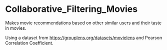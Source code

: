 # Collaborative_Filtering_Movies
Makes movie recommendations based on other similar users and their taste in movies.

Using a dataset from https://grouplens.org/datasets/movielens and Pearson Correlation Coefficient. 
